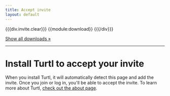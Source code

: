 ```yaml
---
title: Accept invite
layout: default
---
```


{{{div.invite.clear}}}
{{module:download}}
{{{/div}}}


<a class="all" href="/download">Show all downloads &raquo;</a>

******

# Install Turtl to accept your invite

When you install Turtl, it will automatically detect this page and add the
invite. Once you join or log in, you'll be able to accept the invite. To learn
more about Turtl, [check out the about page](/about).

<script>invite_comm();</script>

